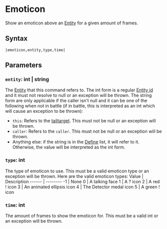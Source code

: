 # Emoticon

Show an emoticon above an [Entity](../../../Data%20format/Entity.md) for a given amount of frames.

## Syntax

````
|emoticon,entity,type,time|
````

## Parameters

### `entity`: int | string

The [Entity](../../../Data%20format/Entity.md) that this command refers to. The int form is a regular [Entity id](../Entity%20id.md) and it must not resolve to null or an exception will be thrown. The string form are only applicable if the caller isn't null and it can be one of the following when not in battle (if in battle, this is interpreted as an int which will cause an exception to be thrown):

* `this`: Refers to the [tailtarget](../../Notable%20local%20variable/tailtarget.md). This must not be null or an exception will be thrown.
* `caller`: Refers to the `caller`. This must not be null or an exception will be thrown.
* Anything else: if the string is in the [Define](Define.md) list, it will refer to it. Otherwise, the value will be interpreted as the int form.

### `type`: int

The type of emoticon to use. This must be a valid emoticon type or an exception will be thrown. Here are the valid emoticon types:
Value | Description
------ | --------
-1 | None
0 | A talking face
1 | A ? icon
2 | A red ! icon
3 | An animated ellipsis icon
4 | The Detector medal icon
5 | A green ! icon

### `time`: int

The amount of frames to show the emoticon for. This must be a valid int or an exception will be thrown.
